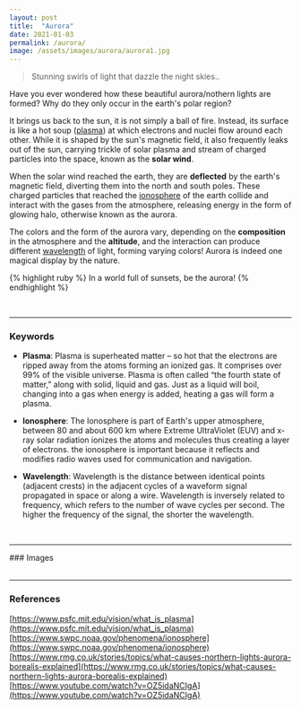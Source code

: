 ```yaml
---
layout: post
title:  "Aurora"
date: 2021-01-03
permalink: /aurora/
image: /assets/images/aurora/aurora1.jpg
---
```


>Stunning swirls of light that dazzle the night skies..

Have you ever wondered how these beautiful aurora/nothern lights are formed? Why do they only occur in the earth's polar region?

<!--more-->

It brings us back to the sun, it is not simply a ball of fire. Instead, its surface is like a hot soup ([plasma](#keywords)) at which electrons and nuclei flow around each other. While it is shaped by the sun's magnetic field, it also frequently leaks out of the sun, carrying trickle of solar plasma and stream of charged particles into the space, known as the **solar wind**. 

When the solar wind reached the earth, they are **deflected** by the earth's magnetic field, diverting them into the north and south poles. These charged particles that reached the [ionosphere](#keywords) of the earth collide and interact with the gases from the atmosphere, releasing energy in the form of glowing halo, otherwise known as the aurora. 

The colors and the form of the aurora vary, depending on the **composition** in the atmosphere and the **altitude**, and the interaction can produce different [wavelength](#keywords) of light, forming varying colors! Aurora is indeed one magical display by the nature. 

{% highlight ruby %}
In a world full of sunsets, be the aurora!
{% endhighlight %}


<br>
<!--Keywords-->
<hr>

### Keywords
- **Plasma**: Plasma is superheated matter – so hot that the electrons are ripped away from the atoms forming an ionized gas. It comprises over 99% of the visible universe. Plasma is often called “the fourth state of matter,” along with solid, liquid and gas. Just as a liquid will boil, changing into a gas when energy is added, heating a gas will form a plasma.

- **Ionosphere**: The Ionosphere is part of Earth's upper atmosphere, between 80 and about 600 km where Extreme UltraViolet (EUV) and x-ray solar radiation ionizes the atoms and molecules thus creating a layer of electrons. the ionosphere is important because it reflects and modifies radio waves used for communication and navigation.

- **Wavelength**: Wavelength is the distance between identical points (adjacent crests) in the adjacent cycles of a waveform signal propagated in space or along a wire. Wavelength is inversely related to frequency, which refers to the number of wave cycles per second. The higher the frequency of the signal, the shorter the wavelength.

<br>
<!--Images-->
<hr>
### Images
<div class="row">
  <div class="column">
    <img src="/iwonder/assets/images/aurora/aurora2.jpg" alt="">
  </div>
  <div class="column">
    <img src="/iwonder/assets/images/aurora/aurora-formation.png" alt="">
  </div>
</div>

<br>

<!--References-->
***
### References
[https://www.psfc.mit.edu/vision/what_is_plasma](https://www.psfc.mit.edu/vision/what_is_plasma)
\
[https://www.swpc.noaa.gov/phenomena/ionosphere](https://www.swpc.noaa.gov/phenomena/ionosphere)
\
[https://www.rmg.co.uk/stories/topics/what-causes-northern-lights-aurora-borealis-explained](https://www.rmg.co.uk/stories/topics/what-causes-northern-lights-aurora-borealis-explained)
\
[https://www.youtube.com/watch?v=OZ5idaNCIgA](https://www.youtube.com/watch?v=OZ5idaNCIgA)